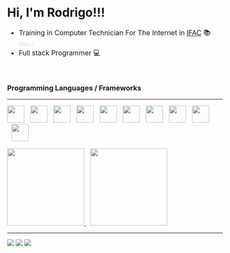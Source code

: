 # Hi, I'm Rodrigo!!!

<ul style="font-size: 16px;">
    <li>Training in Computer Technician For The Internet in <a href="#">IFAC</a> 📚 <span style="font-size: 12px; color: #ddd;">(98%)</span></li>
    <li>Full stack Programmer 💻</li>
</ul><br>

### Programming Languages / Frameworks
---
<div style="display: inline-block;">
    <img width="40px" style="margin-left: 0" src="https://cdn.jsdelivr.net/gh/devicons/devicon/icons/css3/css3-original.svg" />
    <img width="40px" style="margin-left: 10px" src="https://cdn.jsdelivr.net/gh/devicons/devicon/icons/html5/html5-original.svg"/>
    <img width="40px" style="margin-left: 10px" src="https://cdn.jsdelivr.net/gh/devicons/devicon/icons/javascript/javascript-original.svg" />
    <img width="40px" style="margin-left: 10px" src="https://cdn.jsdelivr.net/gh/devicons/devicon/icons/nodejs/nodejs-original.svg" />
    <img width="40px" style="margin-left: 10px" src="https://cdn.jsdelivr.net/gh/devicons/devicon/icons/express/express-original.svg" />
    <img width="40px" style="margin-left: 10px" src="https://cdn.jsdelivr.net/gh/devicons/devicon/icons/figma/figma-original.svg" />
    <img width="40px" style="margin-left: 10px" src="https://cdn.jsdelivr.net/gh/devicons/devicon/icons/php/php-original.svg" />
    <img width="40px" style="margin-left: 10px" src="https://cdn.jsdelivr.net/gh/devicons/devicon/icons/mysql/mysql-original.svg" />
    <img width="40px" style="margin-left: 10px" src="https://cdn.jsdelivr.net/gh/devicons/devicon/icons/angularjs/angularjs-original.svg"/>
    <img width="40px" style="margin-left: 10px" src="https://cdn.jsdelivr.net/gh/devicons/devicon/icons/react/react-original.svg" />
</div>

<br>
<br>

<div>
  <a href="https://github.com/Rodrigo-bs">
    <img height="180em" src="https://github-readme-stats.vercel.app/api?username=Rodrigo-bs&show_icons=true&theme=dracula&include_all_commits=true&count_private=true"/>
    <img height="180em" style="margin-left: 10px;" src="https://github-readme-stats.vercel.app/api/top-langs/?username=Rodrigo-bs&layout=compact&langs_count=7&theme=dracula"/>
  </a>
</div>

---

<div>
    <a href="https://instagram.com/#" target="_blank"><img src="https://img.shields.io/badge/-Instagram-%23E4405F?style=for-the-badge&logo=instagram&logoColor=white" target="_blank"></a>
    <a href="https://www.linkedin.com/in/#" target="_blank"><img src="https://img.shields.io/badge/-LinkedIn-%230077B5?style=for-the-badge&logo=linkedin&logoColor=white" target="_blank"></a> 
    <a href="https://discord.gg/#" target="_blank"><img src="https://img.shields.io/badge/Discord-7289DA?style=for-the-badge&logo=discord&logoColor=white" target="_blank"></a> 
</div>

